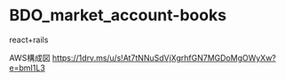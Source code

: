 # BDO_market_account-books
react+rails

AWS構成図
https://1drv.ms/u/s!At7tNNuSdVjXgrhfGN7MGDoMgOWyXw?e=bmI1L3

